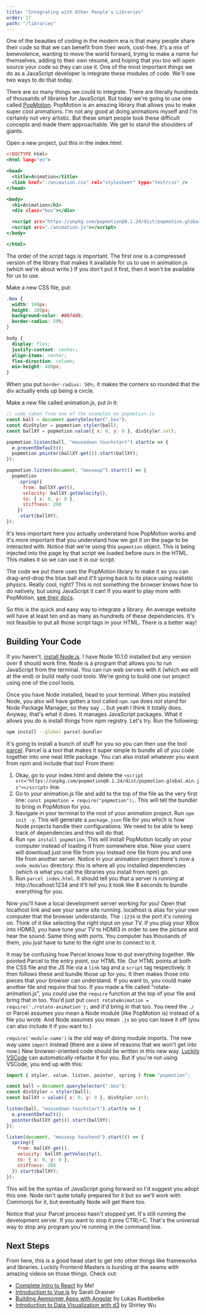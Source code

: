 ```yaml
---
title: "Integrating with Other People's Libraries"
order: 17
path: "/libraries"
---
```


One of the beauties of coding in the modern era is that many people share their code so that we can benefit from their work, cost-free. It's a mix of benevolence, wanting to move the world forward, trying to make a name for themselves, adding to their own résumé, and hoping that you too will open source your code so they can use it. One of the most important things we do as a JavaScript developer is integrate these modules of code. We'll see two ways to do that today.

There are so many things we could to integrate. There are literally hundreds of thousands of libraries for JavaScript. But today we're going to use one called [PopMotion][pop]. PopMotion is an amazing library that allows you to make super cool animations. I'm not any good at doing animations myself and I'm certainly not very artistic. But these smart people took these difficult concepts and made them approachable. We get to stand the shoulders of giants.

Open a new project, put this in the index.html:

```htm
<!DOCTYPE html>
<html lang="en">

<head>
  <title>Animation</title>
  <link href="./animation.css" rel="stylesheet" type="text/css" />
</head>

<body>
  <h1>Animation</h1>
  <div class="box"></div>

  <script src="https://unpkg.com/popmotion@8.1.24/dist/popmotion.global.min.js"></script>
  <script src="./animation.js"></script>
</body>

</html>
```

The order of the script tags is important. The first one is a compressed version of the library that makes it available for us to use in animation.js (which we're about write.) If you don't put it first, then it won't be available for us to use.

Make a new CSS file, put:

```css
.box {
  width: 100px;
  height: 100px;
  background-color: #0074d9;
  border-radius: 50%;
}

body {
  display: flex;
  justify-content: center;
  align-items: center;
  flex-direction: column;
  min-height: 400px;
}
```

When you put `border-radius: 50%;` it makes the corners so rounded that the div actually ends up being a circle.

Make a new file called animation.js, put in it:

```js
// code taken from one of the examples on popmotion.io
const ball = document.querySelector(".box");
const divStyler = popmotion.styler(ball);
const ballXY = popmotion.value({ x: 0, y: 0 }, divStyler.set);

popmotion.listen(ball, "mousedown touchstart").start(e => {
  e.preventDefault();
  popmotion.pointer(ballXY.get()).start(ballXY);
});

popmotion.listen(document, "mouseup").start(() => {
  popmotion
    .spring({
      from: ballXY.get(),
      velocity: ballXY.getVelocity(),
      to: { x: 0, y: 0 },
      stiffness: 200
    })
    .start(ballXY);
});
```

It's less important here you actually understand how PopMotion works and it's more important that you understand how we got it on the page to be interacted with. Notice that we're using this `popmotion` object. This is being injected into the page by that script we loaded before ours in the HTML. This makes it so we can use it in our script.

The code we put there uses the PopMotion library to make it so you can drag-and-drop the blue ball and it'll spring back to its place using realistic physics. Really cool, right? This is not something the browser knows how to do natively, but using JavaScript it can! If you want to play more with PopMotion, [see their docs][pop].

So this is the quick and easy way to integrate a library. An average website will have at least ten and as many as hundreds of these dependencies. It's not feasible to put all those script tags in your HTML. There is a better way!

## Building Your Code

If you haven't, [install Node.js][node]. I have Node 10.1.0 installed but any version over 8 should work fine. Node is a program that allows you to run JavaScript from the terminal. You can run web servers with it (which we will at the end) or build really cool tools. We're going to build one our project using one of the cool tools.

Once you have Node installed, head to your terminal. When you installed Node, you also will have gotten a tool called `npm`. `npm` does _not_ stand for Node Package Manager, so they say … but yeah I think it totally does. Anyway, that's what it does. It manages JavaScript packages. What it allows you do is install things from npm registry. Let's try. Run the following:

```bash
npm install --global parcel-bundler
```

It's going to install a bunch of stuff for you so you can then use the tool [parcel][parcel]. Parcel is a tool that makes it super simple to bundle all of you code together into one neat little package. You can also install whatever you want from npm and include that too! From there:

1. Okay, go to your index.html and delete the `<script src="https://unpkg.com/popmotion@8.1.24/dist/popmotion.global.min.js"></script>` line.
1. Go to your animation.js file and add to the top of the file as the very first line: `const popmotion = require("popmotion");`. This will tell the bundler to bring in PopMotion for you.
1. Navigate in your terminal to the root of your animation project. Run `npm init -y`. This will generate a `package.json` file for you which is how Node projects handle their configurations. We need to be able to keep track of dependencies and this will do that.
1. Run `npm install popmotion`. This will install PopMotion locally on your computer instead of loading it from somewhere else. Now your users will download just one file from you instead one file from you and one file from another server. Notice in your animation project there's now a `node_modules` directory: this is where all you installed dependencies (which is what you call the libraries you install from npm) go.
1. Run `parcel index.html`. It should tell you that a server is running at http://localhost:1234 and it'll tell you it took like 8 seconds to bundle everything for you.

Now you'll have a local development server working for you! Open that localhost link and see your same site running. localhost is alias for your own computer that the browser understands. The `:1234` is the port it's running on. Think of it like selecting the right input on your TV. If you plug your XBox into HDMI3, you have tune your TV to HDMI3 in order to see the picture and hear the sound. Same thing with ports. You computer has thousands of them, you just have to tune to the right one to connect to it.

It may be confusing how Parcel knows how to put everything together. We pointed Parcel to the entry point, our HTML file. Our HTML points at both the CSS file and the JS file via a `link` tag and a `script` tag respectively. It then follows these and bundle those up for you. It then makes those into pieces that your browser can understand. If you want to, you could make another file and require that too. If you made a file called "rotate-animation.js", you could use the `require` function at the top of your file and bring that in too. You'd just put `const rotateAnimation = require('./rotate-animation');` and it'd bring in that too. You need the `./` or Parcel assumes you mean a Node module (like PopMotion is) instead of a file you wrote. And Node assumes you mean `.js` so you can leave it off (you can also include it if you want to.)

`require('module-name')` is the old way of doing module imports. The new way uses `import` instead (there are a slew of reasons that we won't get into now.) New browser-oriented code should be written in this new way. [Luckily VSCode][code] can automatically refactor it for you. But if you're not using VSCode, you end up with this:

```js
import { styler, value, listen, pointer, spring } from "popmotion";

const ball = document.querySelector(".box");
const divStyler = styler(ball);
const ballXY = value({ x: 0, y: 0 }, divStyler.set);

listen(ball, "mousedown touchstart").start(e => {
  e.preventDefault();
  pointer(ballXY.get()).start(ballXY);
});

listen(document, "mouseup touchend").start(() => {
  spring({
    from: ballXY.get(),
    velocity: ballXY.getVelocity(),
    to: { x: 0, y: 0 },
    stiffness: 200
  }).start(ballXY);
});
```

This will be the syntax of JavaScript going forward so I'd suggest you adopt this one. Node isn't quite totally prepared for it but so we'll work with Commonjs for it, but eventually Node will get there too.

Notice that your Parcel process hasn't stopped yet. It's still running the development server. If you want to stop it pres CTRL+C. That's the universal way to stop any program you're running in the command line.

## Next Steps

From here, this is a good head start to get into other things like frameworks and libraries. Luckily Frontend Masters is bursting at the seams with amazing videos on those things. Check out:

* [Complete Intro to React][react] by Me!
* [Introduction to Vue.js][vue] by Sarah Drasner
* [Building Awesomer Apps with Angular][angular] by Lukas Ruebbelke
* [Introduction to Data Visualization with d3][d3] by Shirley Wu

[pop]: https://popmotion.io/
[gh]: https://github.com/popmotion/popmotion
[node]: https://nodejs.org/
[parcel]: https://parceljs.org/
[code]: https://twitter.com/holtbt/status/995528779085721602
[react]: https://frontendmasters.com/courses/react/
[vue]: https://frontendmasters.com/courses/vue/
[angular]: https://frontendmasters.com/courses/building-apps-angular/
[d3]: https://frontendmasters.com/courses/d3-v4/
